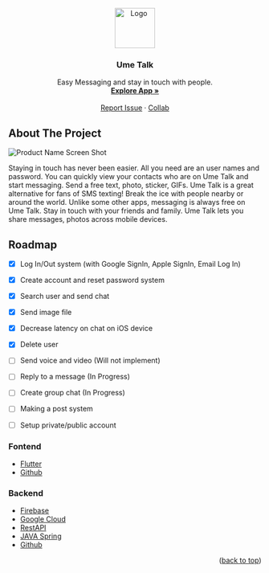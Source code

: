 <div id="top"></div>

<!-- PROJECT LOGO -->
<br />
<div align="center">
  <a href="https://github.com/phantom037/UmeTalk">
    <img src="https://dlmocha.com/GameImages/UmeTalk.png" alt="Logo" width="80" height="80">
  </a>

<h3 align="center">Ume Talk</h3>

  <p align="center">
   Easy Messaging and stay in touch with people.
    <br />
    <a href="https://dlmocha.com/app/umetalk"><strong>Explore App »</strong></a>
    <br />
    <br />
    <a href="https://dlmocha.com/contact">Report Issue</a>
    ·
    <a href="https://dlmocha.com/contact">Collab</a>
  </p>
</div>

<!-- ABOUT THE PROJECT -->
## About The Project

![Product Name Screen Shot](https://dlmocha.com/GameImages/UmeTalkAppScreenShoot.png)

Staying in touch has never been easier. All you need are an user names and password. You can quickly view your contacts who are on Ume Talk and start messaging. Send a free text, photo, sticker, GIFs. Ume Talk is a great alternative for fans of SMS texting!
Break the ice with people nearby or around the world. Unlike some other apps, messaging is always free on Ume Talk. Stay in touch with your friends and family. Ume Talk lets you share messages, photos across mobile devices.


<!-- ROADMAP -->
## Roadmap
- [x] Log In/Out system (with Google SignIn, Apple SignIn, Email Log In)
- [x] Create account and reset password system
- [x] Search user and send chat
- [x] Send image file
- [x] Decrease latency on chat on iOS device
- [x] Delete user
- [ ] Send voice and video (Will not implement)
- [ ] Reply to a message (In Progress)
- [ ] Create group chat (In Progress)
- [ ] Making a post system
- [ ] Setup private/public account




### Fontend

* [Flutter](https://flutter.dev/)
* [Github](https://github.com/)



### Backend
* [Firebase](https://firebase.google.com/)
* [Google Cloud](https://cloud.google.com/)
* [RestAPI](https://github.com/)
* [JAVA Spring](https://start.spring.io/)
* [Github](https://github.com/)



<p align="right">(<a href="#top">back to top</a>)</p>

